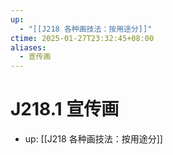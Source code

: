 ```yaml
---
up:
  - "[[J218 各种画技法：按用途分]]"
ctime: 2025-01-27T23:32:45+08:00
aliases:
  - 宣传画
---
```


# J218.1 宣传画

- up: [[J218 各种画技法：按用途分]]
